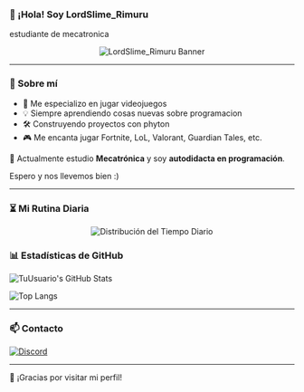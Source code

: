 ### 👋 ¡Hola! Soy LordSlime_Rimuru

estudiante de mecatronica

<p align="center">
  <img src="https://imgur.com/a/vYurYbl" alt="LordSlime_Rimuru Banner">
</p>

---

### 📌 Sobre mí
- 🎯 Me especializo en jugar videojuegos
- 💡 Siempre aprendiendo cosas nuevas sobre programacion
- 🛠️ Construyendo proyectos con phyton
- 🎮 Me encanta jugar Fortnite, LoL, Valorant, Guardian Tales, etc.

📖 Actualmente estudio **Mecatrónica** y soy **autodidacta en programación**.

Espero y nos llevemos bien :)

---


### ⏳ Mi Rutina Diaria

<p align="center">
  <img src="https://quickchart.io/chart?c={type:'pie',data:{labels:['Trabajo/Estudio','Dormir','Juegos','Anime'],datasets:[{data:[8,7,6,3]}]},options:{plugins:{legend:{position:'bottom'}}}}" alt="Distribución del Tiempo Diario">
</p>


### 📊 Estadísticas de GitHub
![TuUsuario's GitHub Stats](https://github-readme-stats.vercel.app/api?username=tuusuario&show_icons=true&theme=dark)

![Top Langs](https://github-readme-stats.vercel.app/api/top-langs/?username=tuusuario&layout=compact&theme=dark)

---

### 📫 Contacto
[![Discord](https://img.shields.io/badge/Discord-mahiru_t%231234-blue?style=flat-square&logo=discord)](https://discord.com/)

---

🚀 ¡Gracias por visitar mi perfil! 

